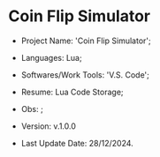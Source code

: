 # Coin Flip Simulator

- Project Name: 'Coin Flip Simulator';
- Languages: Lua;
- Softwares/Work Tools: 'V.S. Code';
- Resume: Lua Code Storage;
- Obs: ;
- Version: v.1.0.0

- Last Update Date: 28/12/2024.

##